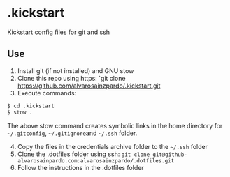 # .kickstart
Kickstart config files for git and ssh

## Use

1. Install git (if not installed) and GNU stow
2. Clone this repo using https: `git clone https://github.com/alvarosainzpardo/.kickstart.git
3. Execute commands:

```bash
$ cd .kickstart
$ stow .
```

The above stow command creates symbolic links in the home directory for `~/.gitconfig`, `~/.gitignore`and `~/.ssh` folder.

4. Copy the files in the credentials archive folder to the `~/.ssh` folder
5. Clone the .dotfiles folder using ssh: `git clone git@github-alvarosainpardo.com:alvarosainzpardo/.dotfiles.git`
6. Follow the instructions in the .dotfiles folder
